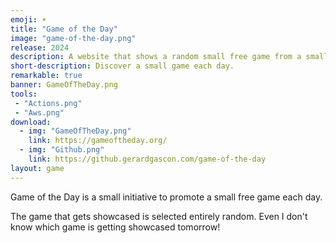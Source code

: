 ```yaml
---
emoji: ☀️
title: "Game of the Day"
image: "game-of-the-day.png"
release: 2024
description: A website that shows a random small free game from a small developer each day.
short-description: Discover a small game each day.
remarkable: true
banner: GameOfTheDay.png
tools:
 - "Actions.png"
 - "Aws.png"
download:
  - img: "GameOfTheDay.png"
    link: https://gameoftheday.org/
  - img: "Github.png"
    link: https://github.gerardgascon.com/game-of-the-day
layout: game
---
```


Game of the Day is a small initiative to promote a small free game each day.

The game that gets showcased is selected entirely random. Even I don't know which game is getting showcased tomorrow!
